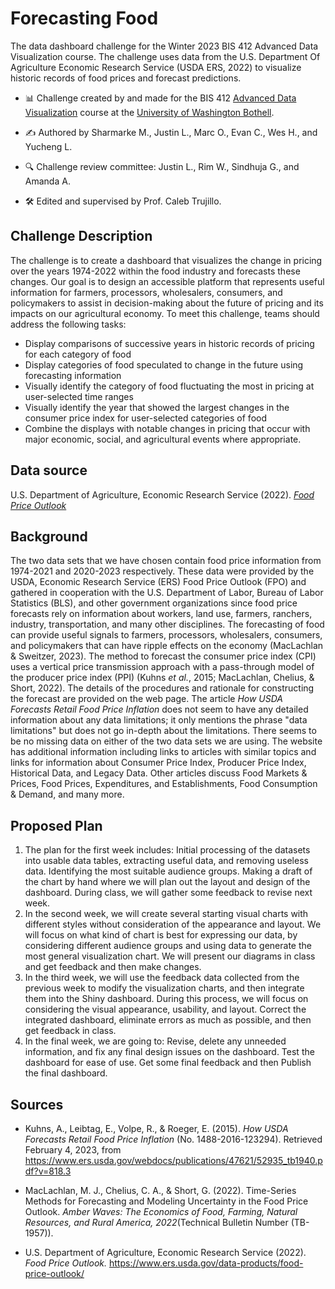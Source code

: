 # Forecasting Food

The data dashboard challenge for the Winter 2023 BIS 412 Advanced Data Visualization course. The challenge uses data from the U.S. Department Of Agriculture Economic Research Service (USDA ERS, 2022) to visualize historic records of food prices and forecast predictions.

-   📊 Challenge created by and made for the BIS 412 [Advanced Data Visualization](https://github.com/UWB-Adv-Data-Vis) course at the [University of Washington Bothell](https://www.uwb.edu/).

-   ✍️ Authored by Sharmarke M., Justin L., Marc O., Evan C., Wes H., and Yucheng L.

-   🔍 Challenge review committee: Justin L., Rim W., Sindhuja G., and Amanda A.

-   🛠️ Edited and supervised by Prof. Caleb Trujillo.

## Challenge Description

The challenge is to create a dashboard that visualizes the change in pricing over the years 1974-2022 within the food industry and forecasts these changes. Our goal is to design an accessible platform that represents useful information for farmers, processors, wholesalers, consumers, and policymakers to assist in decision-making about the future of pricing and its impacts on our agricultural economy. To meet this challenge, teams should address the following tasks:

-   Display comparisons of successive years in historic records of pricing for each category of food
-   Display categories of food speculated to change in the future using forecasting information
-   Visually identify the category of food fluctuating the most in pricing at user-selected time ranges
-   Visually identify the year that showed the largest changes in the consumer price index for user-selected categories of food
-   Combine the displays with notable changes in pricing that occur with major economic, social, and agricultural events where appropriate.

## Data source

U.S. Department of Agriculture, Economic Research Service (2022). [*Food Price Outlook*](https://www.ers.usda.gov/data-products/food-price-outlook/)

## Background

The two data sets that we have chosen contain food price information from 1974-2021 and 2020-2023 respectively. These data were provided by the USDA, Economic Research Service (ERS) Food Price Outlook (FPO) and gathered in cooperation with the U.S. Department of Labor, Bureau of Labor Statistics (BLS), and other government organizations since food price forecasts rely on information about workers, land use, farmers, ranchers, industry, transportation, and many other disciplines. The forecasting of food can provide useful signals to farmers, processors, wholesalers, consumers, and policymakers that can have ripple effects on the economy (MacLachlan & Sweitzer, 2023). The method to forecast the consumer price index (CPI) uses a vertical price transmission approach with a pass-through model of the producer price index (PPI) (Kuhns *et al.*, 2015; MacLachlan, Chelius, & Short, 2022). The details of the procedures and rationale for constructing the forecast are provided on the web page. The article *How USDA Forecasts Retail Food Price Inflation* does not seem to have any detailed information about any data limitations; it only mentions the phrase "data limitations" but does not go in-depth about the limitations. There seems to be no missing data on either of the two data sets we are using. The website has additional information including links to articles with similar topics and links for information about Consumer Price Index, Producer Price Index, Historical Data, and Legacy Data. Other articles discuss Food Markets & Prices, Food Prices, Expenditures, and Establishments, Food Consumption & Demand, and many more.

## Proposed Plan

1.  The plan for the first week includes: Initial processing of the datasets into usable data tables, extracting useful data, and removing useless data. Identifying the most suitable audience groups. Making a draft of the chart by hand where we will plan out the layout and design of the dashboard. During class, we will gather some feedback to revise next week.
2.  In the second week, we will create several starting visual charts with different styles without consideration of the appearance and layout. We will focus on what kind of chart is best for expressing our data, by considering different audience groups and using data to generate the most general visualization chart. We will present our diagrams in class and get feedback and then make changes.
3.  In the third week, we will use the feedback data collected from the previous week to modify the visualization charts, and then integrate them into the Shiny dashboard. During this process, we will focus on considering the visual appearance, usability, and layout. Correct the integrated dashboard, eliminate errors as much as possible, and then get feedback in class.
4.  In the final week, we are going to: Revise, delete any unneeded information, and fix any final design issues on the dashboard. Test the dashboard for ease of use. Get some final feedback and then Publish the final dashboard.

## Sources

-   Kuhns, A., Leibtag, E., Volpe, R., & Roeger, E. (2015). *How USDA Forecasts Retail Food Price Inflation* (No. 1488-2016-123294). Retrieved February 4, 2023, from <https://www.ers.usda.gov/webdocs/publications/47621/52935_tb1940.pdf?v=818.3>

-   MacLachlan, M. J., Chelius, C. A., & Short, G. (2022). Time-Series Methods for Forecasting and Modeling Uncertainty in the Food Price Outlook. *Amber Waves: The Economics of Food, Farming, Natural Resources, and Rural America, 2022*(Technical Bulletin Number (TB-1957)).

-   U.S. Department of Agriculture, Economic Research Service (2022). *Food Price Outlook.* <https://www.ers.usda.gov/data-products/food-price-outlook/>

